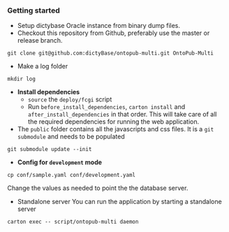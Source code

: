 
### Getting started

* Setup dictybase Oracle instance from binary dump files.
* Checkout this repository from Github, preferably use the master or release branch. 
```
git clone git@github.com:dictyBase/ontopub-multi.git OntoPub-Multi
```
* Make a log folder
```
mkdir log
```
* **Install dependencies**
	* `source` the `deploy/fcgi` script
	* Run `before_install_dependencies`, `carton install` and `after_install_dependencies` in that order. This will take care of all the required dependencies for running the web application.
* The `public` folder contains all the javascripts and css files. It is a `git submodule` and needs to be populated
```
git submodule update --init
```
* **Config for `development` mode**
```
cp conf/sample.yaml conf/development.yaml
```
Change the values as needed to point the the database server.

* Standalone server
You can run the application by starting a standalone server
```
carton exec -- script/ontopub-multi daemon
```

